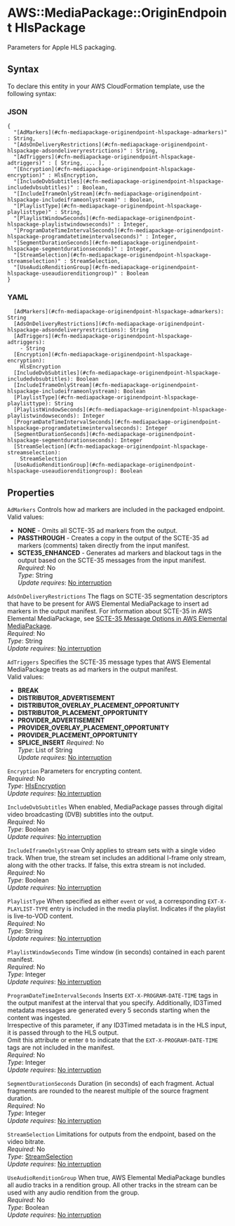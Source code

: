 # AWS::MediaPackage::OriginEndpoint HlsPackage<a name="aws-properties-mediapackage-originendpoint-hlspackage"></a>

Parameters for Apple HLS packaging\.

## Syntax<a name="aws-properties-mediapackage-originendpoint-hlspackage-syntax"></a>

To declare this entity in your AWS CloudFormation template, use the following syntax:

### JSON<a name="aws-properties-mediapackage-originendpoint-hlspackage-syntax.json"></a>

```
{
  "[AdMarkers](#cfn-mediapackage-originendpoint-hlspackage-admarkers)" : String,
  "[AdsOnDeliveryRestrictions](#cfn-mediapackage-originendpoint-hlspackage-adsondeliveryrestrictions)" : String,
  "[AdTriggers](#cfn-mediapackage-originendpoint-hlspackage-adtriggers)" : [ String, ... ],
  "[Encryption](#cfn-mediapackage-originendpoint-hlspackage-encryption)" : HlsEncryption,
  "[IncludeDvbSubtitles](#cfn-mediapackage-originendpoint-hlspackage-includedvbsubtitles)" : Boolean,
  "[IncludeIframeOnlyStream](#cfn-mediapackage-originendpoint-hlspackage-includeiframeonlystream)" : Boolean,
  "[PlaylistType](#cfn-mediapackage-originendpoint-hlspackage-playlisttype)" : String,
  "[PlaylistWindowSeconds](#cfn-mediapackage-originendpoint-hlspackage-playlistwindowseconds)" : Integer,
  "[ProgramDateTimeIntervalSeconds](#cfn-mediapackage-originendpoint-hlspackage-programdatetimeintervalseconds)" : Integer,
  "[SegmentDurationSeconds](#cfn-mediapackage-originendpoint-hlspackage-segmentdurationseconds)" : Integer,
  "[StreamSelection](#cfn-mediapackage-originendpoint-hlspackage-streamselection)" : StreamSelection,
  "[UseAudioRenditionGroup](#cfn-mediapackage-originendpoint-hlspackage-useaudiorenditiongroup)" : Boolean
}
```

### YAML<a name="aws-properties-mediapackage-originendpoint-hlspackage-syntax.yaml"></a>

```
  [AdMarkers](#cfn-mediapackage-originendpoint-hlspackage-admarkers): String
  [AdsOnDeliveryRestrictions](#cfn-mediapackage-originendpoint-hlspackage-adsondeliveryrestrictions): String
  [AdTriggers](#cfn-mediapackage-originendpoint-hlspackage-adtriggers):
    - String
  [Encryption](#cfn-mediapackage-originendpoint-hlspackage-encryption):
    HlsEncryption
  [IncludeDvbSubtitles](#cfn-mediapackage-originendpoint-hlspackage-includedvbsubtitles): Boolean
  [IncludeIframeOnlyStream](#cfn-mediapackage-originendpoint-hlspackage-includeiframeonlystream): Boolean
  [PlaylistType](#cfn-mediapackage-originendpoint-hlspackage-playlisttype): String
  [PlaylistWindowSeconds](#cfn-mediapackage-originendpoint-hlspackage-playlistwindowseconds): Integer
  [ProgramDateTimeIntervalSeconds](#cfn-mediapackage-originendpoint-hlspackage-programdatetimeintervalseconds): Integer
  [SegmentDurationSeconds](#cfn-mediapackage-originendpoint-hlspackage-segmentdurationseconds): Integer
  [StreamSelection](#cfn-mediapackage-originendpoint-hlspackage-streamselection):
    StreamSelection
  [UseAudioRenditionGroup](#cfn-mediapackage-originendpoint-hlspackage-useaudiorenditiongroup): Boolean
```

## Properties<a name="aws-properties-mediapackage-originendpoint-hlspackage-properties"></a>

`AdMarkers` <a name="cfn-mediapackage-originendpoint-hlspackage-admarkers"></a>
Controls how ad markers are included in the packaged endpoint\.  
Valid values:

- **NONE** \- Omits all SCTE\-35 ad markers from the output\.
- **PASSTHROUGH** \- Creates a copy in the output of the SCTE\-35 ad markers \(comments\) taken directly from the input manifest\.
- **SCTE35_ENHANCED** \- Generates ad markers and blackout tags in the output based on the SCTE\-35 messages from the input manifest\.
  _Required_: No  
  _Type_: String  
  _Update requires_: [No interruption](https://docs.aws.amazon.com/AWSCloudFormation/latest/UserGuide/using-cfn-updating-stacks-update-behaviors.html#update-no-interrupt)

`AdsOnDeliveryRestrictions` <a name="cfn-mediapackage-originendpoint-hlspackage-adsondeliveryrestrictions"></a>
The flags on SCTE\-35 segmentation descriptors that have to be present for AWS Elemental MediaPackage to insert ad markers in the output manifest\. For information about SCTE\-35 in AWS Elemental MediaPackage, see [SCTE\-35 Message Options in AWS Elemental MediaPackage](https://docs.aws.amazon.com/mediapackage/latest/ug/scte.html)\.  
_Required_: No  
_Type_: String  
_Update requires_: [No interruption](https://docs.aws.amazon.com/AWSCloudFormation/latest/UserGuide/using-cfn-updating-stacks-update-behaviors.html#update-no-interrupt)

`AdTriggers` <a name="cfn-mediapackage-originendpoint-hlspackage-adtriggers"></a>
Specifies the SCTE\-35 message types that AWS Elemental MediaPackage treats as ad markers in the output manifest\.  
Valid values:

- **BREAK**
- **DISTRIBUTOR_ADVERTISEMENT**
- **DISTRIBUTOR_OVERLAY_PLACEMENT_OPPORTUNITY**
- **DISTRIBUTOR_PLACEMENT_OPPORTUNITY**
- **PROVIDER_ADVERTISEMENT**
- **PROVIDER_OVERLAY_PLACEMENT_OPPORTUNITY**
- **PROVIDER_PLACEMENT_OPPORTUNITY**
- **SPLICE_INSERT**
  _Required_: No  
  _Type_: List of String  
  _Update requires_: [No interruption](https://docs.aws.amazon.com/AWSCloudFormation/latest/UserGuide/using-cfn-updating-stacks-update-behaviors.html#update-no-interrupt)

`Encryption` <a name="cfn-mediapackage-originendpoint-hlspackage-encryption"></a>
Parameters for encrypting content\.  
_Required_: No  
_Type_: [HlsEncryption](aws-properties-mediapackage-originendpoint-hlsencryption.md)  
_Update requires_: [No interruption](https://docs.aws.amazon.com/AWSCloudFormation/latest/UserGuide/using-cfn-updating-stacks-update-behaviors.html#update-no-interrupt)

`IncludeDvbSubtitles` <a name="cfn-mediapackage-originendpoint-hlspackage-includedvbsubtitles"></a>
When enabled, MediaPackage passes through digital video broadcasting \(DVB\) subtitles into the output\.  
_Required_: No  
_Type_: Boolean  
_Update requires_: [No interruption](https://docs.aws.amazon.com/AWSCloudFormation/latest/UserGuide/using-cfn-updating-stacks-update-behaviors.html#update-no-interrupt)

`IncludeIframeOnlyStream` <a name="cfn-mediapackage-originendpoint-hlspackage-includeiframeonlystream"></a>
Only applies to stream sets with a single video track\. When true, the stream set includes an additional I\-frame only stream, along with the other tracks\. If false, this extra stream is not included\.  
_Required_: No  
_Type_: Boolean  
_Update requires_: [No interruption](https://docs.aws.amazon.com/AWSCloudFormation/latest/UserGuide/using-cfn-updating-stacks-update-behaviors.html#update-no-interrupt)

`PlaylistType` <a name="cfn-mediapackage-originendpoint-hlspackage-playlisttype"></a>
When specified as either `event` or `vod`, a corresponding `EXT-X-PLAYLIST-TYPE` entry is included in the media playlist\. Indicates if the playlist is live\-to\-VOD content\.  
_Required_: No  
_Type_: String  
_Update requires_: [No interruption](https://docs.aws.amazon.com/AWSCloudFormation/latest/UserGuide/using-cfn-updating-stacks-update-behaviors.html#update-no-interrupt)

`PlaylistWindowSeconds` <a name="cfn-mediapackage-originendpoint-hlspackage-playlistwindowseconds"></a>
Time window \(in seconds\) contained in each parent manifest\.  
_Required_: No  
_Type_: Integer  
_Update requires_: [No interruption](https://docs.aws.amazon.com/AWSCloudFormation/latest/UserGuide/using-cfn-updating-stacks-update-behaviors.html#update-no-interrupt)

`ProgramDateTimeIntervalSeconds` <a name="cfn-mediapackage-originendpoint-hlspackage-programdatetimeintervalseconds"></a>
Inserts `EXT-X-PROGRAM-DATE-TIME` tags in the output manifest at the interval that you specify\. Additionally, ID3Timed metadata messages are generated every 5 seconds starting when the content was ingested\.  
Irrespective of this parameter, if any ID3Timed metadata is in the HLS input, it is passed through to the HLS output\.  
Omit this attribute or enter `0` to indicate that the `EXT-X-PROGRAM-DATE-TIME` tags are not included in the manifest\.  
_Required_: No  
_Type_: Integer  
_Update requires_: [No interruption](https://docs.aws.amazon.com/AWSCloudFormation/latest/UserGuide/using-cfn-updating-stacks-update-behaviors.html#update-no-interrupt)

`SegmentDurationSeconds` <a name="cfn-mediapackage-originendpoint-hlspackage-segmentdurationseconds"></a>
Duration \(in seconds\) of each fragment\. Actual fragments are rounded to the nearest multiple of the source fragment duration\.  
_Required_: No  
_Type_: Integer  
_Update requires_: [No interruption](https://docs.aws.amazon.com/AWSCloudFormation/latest/UserGuide/using-cfn-updating-stacks-update-behaviors.html#update-no-interrupt)

`StreamSelection` <a name="cfn-mediapackage-originendpoint-hlspackage-streamselection"></a>
Limitations for outputs from the endpoint, based on the video bitrate\.  
_Required_: No  
_Type_: [StreamSelection](aws-properties-mediapackage-originendpoint-streamselection.md)  
_Update requires_: [No interruption](https://docs.aws.amazon.com/AWSCloudFormation/latest/UserGuide/using-cfn-updating-stacks-update-behaviors.html#update-no-interrupt)

`UseAudioRenditionGroup` <a name="cfn-mediapackage-originendpoint-hlspackage-useaudiorenditiongroup"></a>
When true, AWS Elemental MediaPackage bundles all audio tracks in a rendition group\. All other tracks in the stream can be used with any audio rendition from the group\.  
_Required_: No  
_Type_: Boolean  
_Update requires_: [No interruption](https://docs.aws.amazon.com/AWSCloudFormation/latest/UserGuide/using-cfn-updating-stacks-update-behaviors.html#update-no-interrupt)
